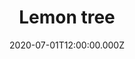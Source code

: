 ---
title: Lemon tree
status: Published
date: 2020-07-01T12:00:00.000Z
text: |-
  I´m sitting here in a boring room\
  It´s just another rainy Sunday afternoon\
  I´m wasting my time, I've got nothing to do\
  I´m hanging around, I´m waiting for you\
  But nothing ever happens, and I wonder

  I´m driving around in my car\
  I´m driving too fast\
  I´m driving too far\
  I´d like to change my point of view\
  I feel so lonely, I´m waiting for you\
  But nothing ever happens, and I wonder

  R:\
  I wonder how, I wonder why\
  Yesterday you told me ´bout the blue blue sky\
  And all that I can see is just another lemon tree\
  I´m turning my head up and down\
  I´m turning, turning, turning, turning, turning around\
  And all that I can see\
  is just another lemon tree

  Sing! Dah..DaRaRaRaDiRaDa\
  DaRaRaRaDiRaDa\
  DapDimDiRa

  I´m sitting here, I miss the power\
  I'd like to go out, taking a shower\
  But there's a heavy cloud inside my head\
  I feel so tired, I put myself into bed\
  well nothing ever happens, and I wonder

  Isolation, is not good for me\
  Isolation, I don´t want to sit on a lemon tree\
  I´m stepping around in a desert of joy\
  Maybe anyhow I´ll get another toy\
  And everything will happen, and you´ll wonder

  R
---